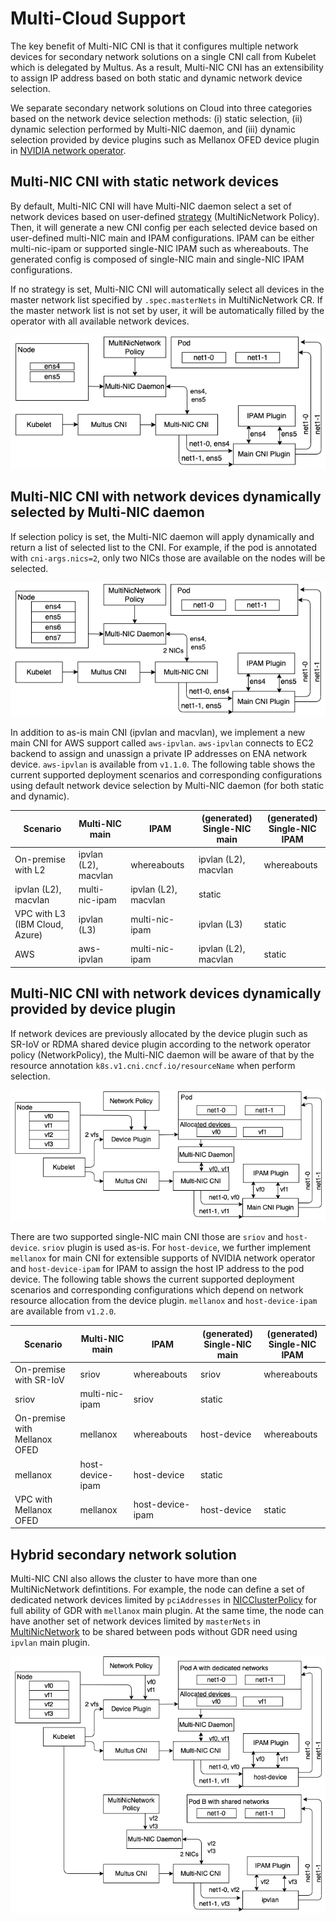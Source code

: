 # Multi-Cloud Support

The key benefit of Multi-NIC CNI is that it configures multiple network devices for secondary network solutions on a single CNI call from Kubelet which is delegated by Multus. As a result, Multi-NIC CNI has an extensibility to assign IP address based on both static and dynamic network device selection. 

We separate secondary network solutions on Cloud into three categories based on the network device selection methods: (i) static selection, (ii) dynamic selection performed by Multi-NIC daemon, and (iii) dynamic selection provided by device plugins such as Mellanox OFED device plugin in [NVIDIA network operator](https://docs.nvidia.com/networking/display/COKAN10/Network+Operator). 

## Multi-NIC CNI with static network devices

By default, Multi-NIC CNI will have Multi-NIC daemon select a set of network devices based on user-defined [strategy](./policy.md) (MultiNicNetwork Policy). Then, it will generate a new CNI config per each selected device based on user-defined multi-NIC main and IPAM configurations. IPAM can be either multi-nic-ipam or supported single-NIC IPAM such as whereabouts. The generated config is composed of single-NIC main and single-NIC IPAM configurations.

If no strategy is set, Multi-NIC CNI will automatically select all devices in the master network list specified by `.spec.masterNets` in MultiNicNetwork CR. If the master network list is not set by user, it will be automatically filled by the operator with all available network devices. 

![](../img/multicloud-00.png)


## Multi-NIC CNI with network devices dynamically selected by Multi-NIC daemon

If selection policy is set, the Multi-NIC daemon will apply dynamically and return a list of selected list to the CNI. For example, if the pod is annotated with `cni-args.nics=2`, only two NICs those are available on the nodes will be selected. 

![](../img/multicloud-0.png)

In addition to as-is main CNI (ipvlan and macvlan), we implement a new main CNI for AWS support called `aws-ipvlan`. `aws-ipvlan` connects to EC2 backend to assign and unassign a private IP addresses on ENA network device. `aws-ipvlan` is available from `v1.1.0`. The following table shows the current supported deployment scenarios and corresponding configurations using default network device selection by Multi-NIC daemon (for both static and dynamic).

Scenario|Multi-NIC main|IPAM|(generated)<br>Single-NIC main|(generated)<br>Single-NIC IPAM
---|---|---|---|---
On-premise with L2|ipvlan (L2), macvlan|whereabouts|ipvlan (L2), macvlan|whereabouts
|ipvlan (L2), macvlan|multi-nic-ipam|ipvlan (L2), macvlan|static
VPC with L3 (IBM Cloud, Azure)|ipvlan (L3)|multi-nic-ipam|ipvlan (L3)|static
AWS |aws-ipvlan|multi-nic-ipam|ipvlan (L2), macvlan|static

## Multi-NIC CNI with network devices dynamically provided by device plugin

If network devices are previously allocated by the device plugin such as SR-IoV or RDMA shared device plugin according to the network operator policy (NetworkPolicy), the Multi-NIC daemon will be aware of that by the resource annotation `k8s.v1.cni.cncf.io/resourceName` when perform selection. 

![](../img/multicloud-1.png)

There are two supported single-NIC main CNI those are `sriov` and `host-device`. `sriov` plugin is used as-is. For `host-device`, we further implement `mellanox` for main CNI for extensible supports of NVIDIA network operator and `host-device-ipam` for IPAM to assign the host IP address to the pod device. The following table shows the current supported deployment scenarios and corresponding configurations which depend on network resource allocation from the device plugin. `mellanox` and `host-device-ipam` are available from `v1.2.0`.

Scenario|Multi-NIC main|IPAM|(generated)<br>Single-NIC main|(generated)<br>Single-NIC IPAM
---|---|---|---|---
On-premise with SR-IoV|sriov|whereabouts|sriov|whereabouts
|sriov|multi-nic-ipam|sriov|static
On-premise with Mellanox OFED|mellanox|whereabouts|host-device|whereabouts
|mellanox|host-device-ipam|host-device|static
VPC with Mellanox OFED|mellanox|host-device-ipam|host-device|static

## Hybrid secondary network solution
Multi-NIC CNI also allows the cluster to have more than one MultiNicNetwork defintitions. For example, the node can define a set of dedicated network devices limited by `pciAddresses` in [NICClusterPolicy](https://github.com/Mellanox/network-operator#nicclusterpolicy-crd) for full ability of GDR with `mellanox` main plugin. At the same time, the node can have another set of network devices limited by `masterNets` in [MultiNicNetwork](policy.md#none-strategy-none) to be shared between pods without GDR need using `ipvlan` main plugin.

![](../img/multicloud-2.png)